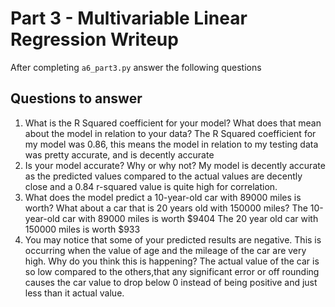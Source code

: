 # Part 3 - Multivariable Linear Regression Writeup

After completing `a6_part3.py` answer the following questions

## Questions to answer

1. What is the R Squared coefficient for your model? What does that mean about the model in relation to your data?
The R Squared coefficient for my model was 0.86, this means the model in relation to my testing data was pretty accurate, and is decently accurate 
2. Is your model accurate? Why or why not?
My model is decently accurate as the predicted values compared to the actual values are decently close and a 0.84 r-squared value is quite high for correlation.
3. What does the model predict a 10-year-old car with 89000 miles is worth? What about a car that is 20 years old with 150000 miles?
The 10-year-old car with 89000 miles is worth $9404
The 20 year old car with 150000 miles is worth $933
4. You may notice that some of your predicted results are negative. This is occurring when the value of age and the mileage of the car are very high. Why do you think this is happening?
The actual value of the car is so low compared to the others,that any significant error or off rounding causes the car value to drop below 0 instead of being positive and just less than it actual value.